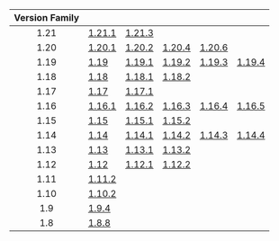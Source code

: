 | Version Family | | | | | |
|:---:|---|---|---|---|---|
| 1.21 | [1.21.1](https://github.com/BaldGang/spigot-build/releases/download/20241107/spigot-1.21.1.jar) | [1.21.3](https://github.com/BaldGang/spigot-build/releases/download/20241107/spigot-1.21.3.jar) | | | |
| 1.20 | [1.20.1](https://github.com/BaldGang/spigot-build/releases/download/20241107/spigot-1.20.1.jar) | [1.20.2](https://github.com/BaldGang/spigot-build/releases/download/20241107/spigot-1.20.2.jar) | [1.20.4](https://github.com/BaldGang/spigot-build/releases/download/20241107/spigot-1.20.4.jar) | [1.20.6](https://github.com/BaldGang/spigot-build/releases/download/20241107/spigot-1.20.6.jar) | |
| 1.19 | [1.19](https://github.com/BaldGang/spigot-build/releases/download/20241107/spigot-1.19.jar) | [1.19.1](https://github.com/BaldGang/spigot-build/releases/download/20241107/spigot-1.19.1.jar) | [1.19.2](https://github.com/BaldGang/spigot-build/releases/download/20241107/spigot-1.19.2.jar) | [1.19.3](https://github.com/BaldGang/spigot-build/releases/download/20241107/spigot-1.19.3.jar) | [1.19.4](https://github.com/BaldGang/spigot-build/releases/download/20241107/spigot-1.19.4.jar) |
| 1.18 | [1.18](https://github.com/BaldGang/spigot-build/releases/download/20241107/spigot-1.18.jar) | [1.18.1](https://github.com/BaldGang/spigot-build/releases/download/20241107/spigot-1.18.1.jar) | [1.18.2](https://github.com/BaldGang/spigot-build/releases/download/20241107/spigot-1.18.2.jar) | | |
| 1.17 | [1.17](https://github.com/BaldGang/spigot-build/releases/download/20241107/spigot-1.17.jar) | [1.17.1](https://github.com/BaldGang/spigot-build/releases/download/20241107/spigot-1.17.1.jar) | | | |
| 1.16 | [1.16.1](https://github.com/BaldGang/spigot-build/releases/download/20241107/spigot-1.16.1.jar) | [1.16.2](https://github.com/BaldGang/spigot-build/releases/download/20241107/spigot-1.16.2.jar) | [1.16.3](https://github.com/BaldGang/spigot-build/releases/download/20241107/spigot-1.16.3.jar) | [1.16.4](https://github.com/BaldGang/spigot-build/releases/download/20241107/spigot-1.16.4.jar) | [1.16.5](https://github.com/BaldGang/spigot-build/releases/download/20241107/spigot-1.16.5.jar) |
| 1.15 | [1.15](https://github.com/BaldGang/spigot-build/releases/download/20241107/spigot-1.15.jar) | [1.15.1](https://github.com/BaldGang/spigot-build/releases/download/20241107/spigot-1.15.1.jar) | [1.15.2](https://github.com/BaldGang/spigot-build/releases/download/20241107/spigot-1.15.2.jar) | | |
| 1.14 | [1.14](https://github.com/BaldGang/spigot-build/releases/download/20241107/spigot-1.14.jar) | [1.14.1](https://github.com/BaldGang/spigot-build/releases/download/20241107/spigot-1.14.1.jar) | [1.14.2](https://github.com/BaldGang/spigot-build/releases/download/20241107/spigot-1.14.2.jar) | [1.14.3](https://github.com/BaldGang/spigot-build/releases/download/20241107/spigot-1.14.3.jar) | [1.14.4](https://github.com/BaldGang/spigot-build/releases/download/20241107/spigot-1.14.4.jar) |
| 1.13 | [1.13](https://github.com/BaldGang/spigot-build/releases/download/20241107/spigot-1.13.jar) | [1.13.1](https://github.com/BaldGang/spigot-build/releases/download/20241107/spigot-1.13.1.jar) | [1.13.2](https://github.com/BaldGang/spigot-build/releases/download/20241107/spigot-1.13.2.jar) | | |
| 1.12 | [1.12](https://github.com/BaldGang/spigot-build/releases/download/20241107/spigot-1.12.jar) | [1.12.1](https://github.com/BaldGang/spigot-build/releases/download/20241107/spigot-1.12.1.jar) | [1.12.2](https://github.com/BaldGang/spigot-build/releases/download/20241107/spigot-1.12.2.jar) | | |
| 1.11 | [1.11.2](https://github.com/BaldGang/spigot-build/releases/download/20241107/spigot-1.11.2.jar) | | | | |
| 1.10 | [1.10.2](https://github.com/BaldGang/spigot-build/releases/download/20241107/spigot-1.10.2.jar) | | | | |
| 1.9 | [1.9.4](https://github.com/BaldGang/spigot-build/releases/download/20241107/spigot-1.9.4.jar) | | | | |
| 1.8 | [1.8.8](https://github.com/BaldGang/spigot-build/releases/download/20241107/spigot-1.8.8.jar) | | | | |

